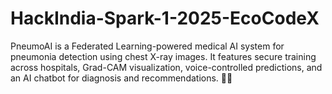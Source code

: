 # HackIndia-Spark-1-2025-EcoCodeX
PneumoAI is a Federated Learning-powered medical AI system for pneumonia detection using chest X-ray images. It features secure training across hospitals, Grad-CAM visualization, voice-controlled predictions, and an AI chatbot for diagnosis and recommendations. 🏥🔬
